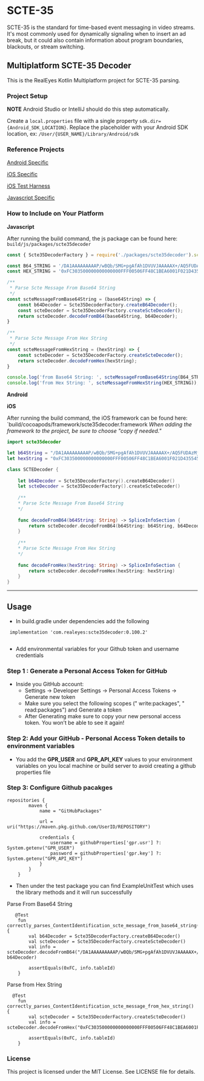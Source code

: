 # SCTE-35

SCTE-35 is the standard for time-based event messaging in video streams. It's most commonly used for dynamically signaling when to insert an ad break, but it could also contain information about program boundaries, blackouts, or stream switching.

## Multiplatform SCTE-35 Decoder

This is the RealEyes Kotlin Multiplatform project for SCTE-35 parsing.

### Project Setup

**NOTE** Android Studio or IntelliJ should do this step automatically.

Create a `local.properties` file with a single property `sdk.dir={Android_SDK_LOCATION}`.
Replace the placeholder with your Android SDK location, ex: `/User/{USER_NAME}/Library/Android/sdk`

### Reference Projects

[Android Specific](https://github.com/realeyes-media/scte35-android)

[iOS Specific](https://github.com/realeyes-media/scte35-swift)

[iOS Test Harness](https://github.com/realeyes-media/scte35-decoder-multiplatform-iOS-harness)

[Javascript Specific](https://github.com/realeyes-media/scte35-js)

### How to Include on Your Platform


**Javascript**


After running the build command, the js package can be found here: `build/js/packages/scte35decoder`
```TypeScript
const { Scte35DecoderFactory } = require('./packages/scte35decoder').scte35decoder;

const B64_STRING = '/DA1AAAAAAAAAP/wBQb/SMG+pgAfAh1DVUVJAAAAAX+/AQ5FUDAzMjU2ODEyMDAyNwEBATMCzNc=';
const HEX_STRING = '0xFC303500000000000000FFF00506FF48C1BEA6001F021D43554549000000017FBF010E45503033323536383132303032370101013302CCD7';

/**
 * Parse Scte Message From Base64 String
 */
const scteMessageFromBase64String = (base64String) => {
    const b64Decoder = Scte35DecoderFactory.createB64Decoder();
    const scteDecoder = Scte35DecoderFactory.createScteDecoder();
    return scteDecoder.decodeFromB64(base64String, b64Decoder);
}

/**
 * Parse Scte Message From Hex String
 */
const scteMessageFromHexString = (hexString) => {
    const scteDecoder = Scte35DecoderFactory.createScteDecoder();
    return scteDecoder.decodeFromHex(hexString);
}

console.log('from Base64 String: ', scteMessageFromBase64String(B64_STRING));
console.log('from Hex String: ', scteMessageFromHexString(HEX_STRING));
```

**Android**

**iOS**

After running the build command, the iOS framework can be found here: `build/cocoapods/framework/scte35decoder.framework
_When adding the framework to the project, be sure to choose "copy if needed."_

```Swift
import scte35decoder

let b64String = "/DA1AAAAAAAAAP/wBQb/SMG+pgAfAh1DVUVJAAAAAX+/AQ5FUDAzMjU2ODEyMDAyNwEBATMCzNc="
let hexString = "0xFC303500000000000000FFF00506FF48C1BEA6001F021D43554549000000017FBF010E45503033323536383132303032370101013302CCD7"

class SCTEDecoder {
    
    let b64Decoder = Scte35DecoderFactory().createB64Decoder()
    let scteDecoder = Scte35DecoderFactory().createScteDecoder()
    
    /**
    * Parse Scte Message From Base64 String
    */
    
    func decodeFromB64(b64String: String) -> SpliceInfoSection {
        return scteDecoder.decodeFromB64(b64String: b64String, b64Decoder: b64Decoder)
    }
    
    /**
    * Parse Scte Message From Hex String
    */
    
    func decodeFromHex(hexString: String) -> SpliceInfoSection {
        return scteDecoder.decodeFromHex(hexString: hexString)
    }
}
```

-------

## Usage

- In build.gradle under dependencies add the following
```
 implementation 'com.realeyes:scte35decoder:0.100.2'
 
```
- Add environmental variables for your Github token and username credentials
### Step 1 : Generate a Personal Access Token for GitHub
- Inside you GitHub account:
	- Settings -> Developer Settings -> Personal Access Tokens -> Generate new token
	- Make sure you select the following scopes (" write:packages", " read:packages") and Generate a token
	- After Generating make sure to copy your new personal access token. You won’t be able to see it again!

### Step 2: Add your GitHub - Personal Access Token details to environment variables
	
- You add the **GPR_USER** and **GPR_API_KEY** values to your environment variables on you local machine or build server to avoid creating a github properties file

### Step 3: Configure Github pacakges

```
repositories {
        maven {
            name = "GitHubPackages"

            url = uri("https://maven.pkg.github.com/UserID/REPOSITORY")

            credentials {
                username = githubProperties['gpr.usr'] ?: System.getenv("GPR_USER")
                password = githubProperties['gpr.key'] ?: System.getenv("GPR_API_KEY")
            }
        }
    }
 ```

 - Then under the test package you can find ExampleUnitTest which uses the library methods and it will run successfully

Parse From Base64 String

```
   @Test
    fun correctly_parses_ContentIdentification_scte_message_from_base64_string() {
        val b64Decoder = Scte35DecoderFactory.createB64Decoder()
        val scteDecoder = Scte35DecoderFactory.createScteDecoder()
        val info = scteDecoder.decodeFromB64("/DA1AAAAAAAAAP/wBQb/SMG+pgAfAh1DVUVJAAAAAX+/AQ5FUDAzMjU2ODEyMDAyNwEBATMCzNc=", b64Decoder)

        assertEquals(0xFC, info.tableId)
    }
```

Parse from Hex String

```
  @Test
    fun correctly_parses_ContentIdentification_scte_message_from_hex_string() {
        val scteDecoder = Scte35DecoderFactory.createScteDecoder()
        val info = scteDecoder.decodeFromHex("0xFC303500000000000000FFF00506FF48C1BEA6001F021D43554549000000017FBF010E45503033323536383132303032370101013302CCD7")

        assertEquals(0xFC, info.tableId)
    }
```
### License

This project is licensed under the MIT License. See LICENSE file for details.

